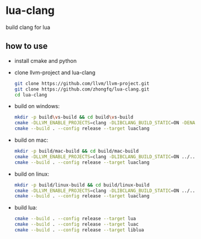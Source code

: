 # lua-clang
build clang for lua

## how to use

- install cmake and python

- clone llvm-project and lua-clang
    ```sh
    git clone https://github.com/llvm/llvm-project.git
    git clone https://github.com/zhongfq/lua-clang.git
    cd lua-clang
    ```

- build on windows:
    ```sh
    mkdir -p build\vs-build && cd build\vs-build
    cmake -DLLVM_ENABLE_PROJECTS=clang -DLIBCLANG_BUILD_STATIC=ON -DENABLE_STATIC=STATIC ../..
    cmake --build . --config release --target luaclang
    ```

- build on mac:
    ```sh
    mkdir -p build/mac-build && cd build/mac-build
    cmake -DLLVM_ENABLE_PROJECTS=clang -DLIBCLANG_BUILD_STATIC=ON ../..
    cmake --build . --config release --target luaclang
    ```

- build on linux:
    ```sh
    mkdir -p build/linux-build && cd build/linux-build
    cmake -DLLVM_ENABLE_PROJECTS=clang -DLIBCLANG_BUILD_STATIC=ON ../..
    cmake --build . --config release --target luaclang
    ```

- build lua:
    ```sh
    cmake --build . --config release --target lua
    cmake --build . --config release --target luac
    cmake --build . --config release --target liblua
    ```
